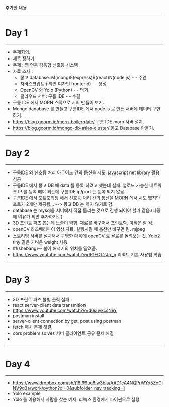 추가한 내용.
- - -
# Day 1  
- - -
* 주제회의.  
* 제목 정하기.  
* 주제 : 웹 연동 감응형 신호등 시스템  
* 자료 조사 :   
	* 몽고 database:  M(mong)E(express)R(react)N(node js) - - 주연  
	* 자바스크립트:( 화면 디자인 frontend) - -  용성  
	* OpenCV 와 Yolo (Python) - - 명기  
	* 클라우드 서버: 구름 IDE  - - 수길  
* 구름 IDE 에서 MORN 스택으로 서버 만들어 보기.  
* Mongo dadabase 를 만들고 구름IDE 에서 node.js 로 만든 서버에 데이터 구현하기.  
* https://blog.goorm.io/mern-boilerplate/ 구름 IDE morn 서버 설치.  
* https://blog.goorm.io/mongo-db-atlas-cluster/ 몽고 Database 만들기.  
- - -
# Day 2
- - -
* 구름IDE 와 신호등 처리 아두이노 간의 통신을 시도. javascript net library 활용. 성공
* 구름IDE 에서 몽고 DB 에 data 를 등록 하려고 했는데 실패. 업로드 가능한
 네트워크 IP 를 등록 해야 되는데 구름IDE ip/port 는 등록 되지 않음.
* 구름IDE 에서 포트포워딩 해서 신호등 처리 간의 통신을 MORN 에서 시도 했지만
 포트가 2개만 제공됨... --> 몽고 DB 는 하지 않기로 함. 
* database 는 mysql을 서버에서 직접 돌리는 것으로 진행 되어야 할거 같음.(나중에 여유가 되면 추가하기로). 
* 3D 프린트 파츠 뽑는데 노즐이 막힘. 재료를 바꾸어서 프린트함. 아직은 잘 됨. 
* openCV 라즈베리파이 영상 자료. 실행시킬 때 옵션만 바꾸면 됨. mjpeg
* 스트리밍 서버를 설치해서 구명한 다음에 openCV 로 욜로를 돌려보는 것. Yolo2 tiny 같은 가벼운 weight 사용.
* #!(shebang)-- 불어 해석기의 위치를 알려줌.
* https://www.youtube.com/watch?v=6GECT2Jrr_g 리액트 기본 사용법 학습
- - -
# Day 3
- - -
* 3D 프린트 파츠 불빛 출력 실패.
* react server-client data transmition
* https://www.youtube.com/watch?v=d6suykcsNeY 
* postman install 
* server-client connection by get, post using postman
* fetch 패치 문제 해결.
* cors problem solves 서버 클라이언트 공유 문제 해결
*

- - -
# Day 4
- - -
* https://www.dropbox.com/sh/j18l69uq8iw3bia/AAD1cA4NQPrWYx5ZoCjNV9q3a/work/python?dl=0&subfolder_nav_tracking=1
* Yolo example  
* Yolo 를 이용해서 사람을 찾는 예제. 리눅스 환경에서 파이썬으로 실행.